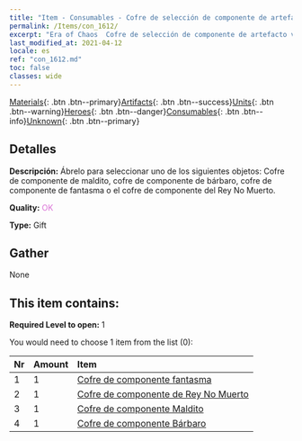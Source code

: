 ```yaml
---
title: "Item - Consumables - Cofre de selección de componente de artefacto violeta"
permalink: /Items/con_1612/
excerpt: "Era of Chaos  Cofre de selección de componente de artefacto violeta"
last_modified_at: 2021-04-12
locale: es
ref: "con_1612.md"
toc: false
classes: wide
---
```

 [Materials](/es/Items/){: .btn .btn--primary}[Artifacts](/es/Items/Artifacts/){: .btn .btn--success}[Units](/es/Items/Units/){: .btn .btn--warning}[Heroes](/es/Items/Heroes/){: .btn .btn--danger}[Consumables](/es/Items/Consumables/){: .btn .btn--info}[Unknown](/es/Items/Unknown/){: .btn .btn--primary}

## Detalles
 **Descripción:** Ábrelo para seleccionar uno de los siguientes objetos: Cofre de componente de maldito, cofre de componente de bárbaro, cofre de componente de fantasma o el cofre de componente del Rey No Muerto.

 **Quality:** <span style="color: #DA70D6">OK</span>

 **Type:** Gift

## Gather

  None

## This item contains:

 **Required Level to open:** 1

 You would need to choose 1 item from the list (0):

  | Nr | Amount |     Item    |
  |:---|:-------|:------------|
  | 1 | 1 | [Cofre de componente fantasma](/es/Items/con_1339/) | 
  | 2 | 1 | [Cofre de componente de Rey No Muerto](/es/Items/con_1340/) | 
  | 3 | 1 | [Cofre de componente Maldito](/es/Items/con_1341/) | 
  | 4 | 1 | [Cofre de componente Bárbaro](/es/Items/con_1342/) | 

